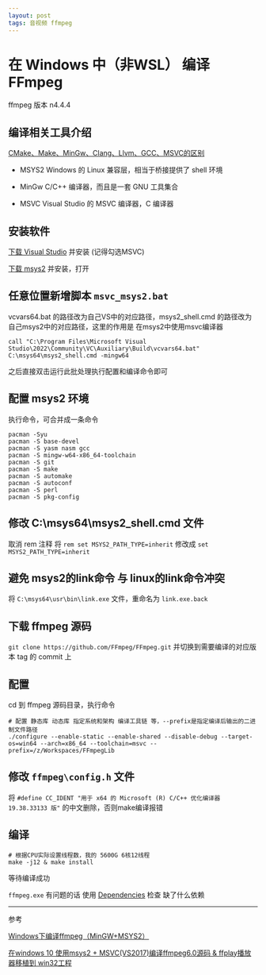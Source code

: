 ```yaml
---
layout: post
tags: 音视频 ffmpeg
---
```


# 在 Windows 中（非WSL） 编译 FFmpeg

ffmpeg 版本 n4.4.4

## 编译相关工具介绍

[CMake、Make、MinGw、Clang、Llvm、GCC、MSVC的区别](https://blog.csdn.net/m0_37698164/article/details/127811508)

- MSYS2
Windows 的 Linux 兼容层，相当于桥接提供了 shell 环境

- MinGw
C/C++ 编译器，而且是一套 GNU 工具集合

- MSVC
Visual Studio 的 MSVC 编译器，C 编译器

## 安装软件

[下载 Visual Studio](https://visualstudio.microsoft.com/) 并安装 (记得勾选MSVC)

[下载 msys2](https://github.com/msys2/msys2-installer/releases/) 并安装，打开

## 任意位置新增脚本 `msvc_msys2.bat`

vcvars64.bat 的路径改为自己VS中的对应路径，msys2_shell.cmd 的路径改为自己msys2中的对应路径，这里的作用是 在msys2中使用msvc编译器
```
call "C:\Program Files\Microsoft Visual Studio\2022\Community\VC\Auxiliary\Build\vcvars64.bat"
C:\msys64\msys2_shell.cmd -mingw64
```

之后直接双击运行此批处理执行配置和编译命令即可

## 配置 msys2 环境

执行命令，可合并成一条命令
```
pacman -Syu
pacman -S base-devel
pacman -S yasm nasm gcc
pacman -S mingw-w64-x86_64-toolchain
pacman -S git
pacman -S make
pacman -S automake
pacman -S autoconf
pacman -S perl
pacman -S pkg-config
```

## 修改 C:\msys64\msys2_shell.cmd 文件

取消 rem 注释 将 `rem set MSYS2_PATH_TYPE=inherit` 修改成 `set MSYS2_PATH_TYPE=inherit`

## 避免 msys2的link命令 与 linux的link命令冲突

将 `C:\msys64\usr\bin\link.exe` 文件，重命名为 `link.exe.back`

## 下载 ffmpeg 源码

`git clone https://github.com/FFmpeg/FFmpeg.git` 并切换到需要编译的对应版本 tag 的 commit 上

## 配置

cd 到 ffmpeg 源码目录，执行命令

```
# 配置 静态库 动态库 指定系统和架构 编译工具链 等，--prefix是指定编译后输出的二进制文件路径
./configure --enable-static --enable-shared --disable-debug --target-os=win64 --arch=x86_64 --toolchain=msvc --prefix=/z/Workspaces/FFmpegLib
```

## 修改 `ffmpeg\config.h` 文件

将 `#define CC_IDENT "用于 x64 的 Microsoft (R) C/C++ 优化编译器 19.38.33133 版"` 的中文删除，否则make编译报错

## 编译
 
```
# 根据CPU实际设置线程数，我的 5600G 6核12线程
make -j12 & make install
```

等待编译成功

`ffmpeg.exe` 有问题的话 使用 [Dependencies](https://github.com/lucasg/Dependencies) 检查 缺了什么依赖

---

参考

[Windows下编译ffmpeg（MinGW+MSYS2）](https://blog.csdn.net/qq_43627907/article/details/127173406)

[在windows 10 使用msys2 + MSVC(VS2017)编译ffmpeg6.0源码 & ffplay播放器移植到 win32工程](https://blog.csdn.net/qq00769539/article/details/130269463)
